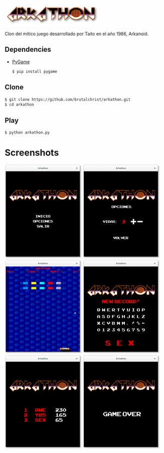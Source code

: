 ![Arkathon](https://raw.githubusercontent.com/brutalchrist/arkathon/945281044c6fb2cca77043d1176eb59c79308e0e/Arkathon.png)

Clon del mítico juego desarrollado por Taito en el año 1986, Arkanoid.

## Dependencies

- [PyGame](https://www.pygame.org/news)
  ```bash
  $ pip install pygame
  ```
  
## Clone

```bash
$ git clone https://github.com/brutalchrist/arkathon.git
$ cd arkathon
```

## Play

```bash
$ python arkathon.py
```

# Screenshots

![Arkathon menu](https://raw.githubusercontent.com/brutalchrist/arkathon/945281044c6fb2cca77043d1176eb59c79308e0e/Arkathon_menu.png) ![Arkathon options](https://raw.githubusercontent.com/brutalchrist/arkathon/945281044c6fb2cca77043d1176eb59c79308e0e/Arkathon_options.png) ![Arkathon the game](https://raw.githubusercontent.com/brutalchrist/arkathon/945281044c6fb2cca77043d1176eb59c79308e0e/Arkathon_thegame.png) 
![Arkathon new record](https://raw.githubusercontent.com/brutalchrist/arkathon/945281044c6fb2cca77043d1176eb59c79308e0e/Arkathon_newrecord.png) ![Arkathon scores](https://raw.githubusercontent.com/brutalchrist/arkathon/945281044c6fb2cca77043d1176eb59c79308e0e/Arkathon_scores.png) ![Arkathon gameover](https://raw.githubusercontent.com/brutalchrist/arkathon/945281044c6fb2cca77043d1176eb59c79308e0e/Arkathon_gameover.png)
